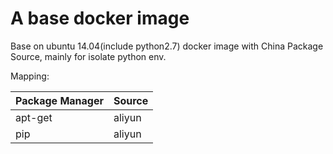 # A base docker image

Base on ubuntu 14.04(include python2.7) docker image with China Package Source, mainly for isolate python env.

Mapping:

|Package Manager| Source|
| --------   | ----- | 
| apt-get | aliyun |
| pip | aliyun |
